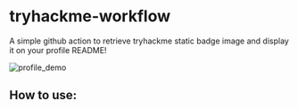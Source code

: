 # tryhackme-workflow

A simple github action to retrieve tryhackme static badge image and display it on your profile README!

![profile_demo](https://raw.githubusercontent.com/p4p1/tryhackme-workflow/main/assets/public_profile.png)


## How to use:

